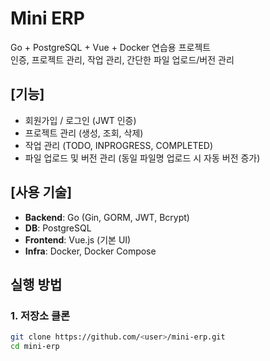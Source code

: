 # Mini ERP
Go + PostgreSQL + Vue + Docker 연습용 프로젝트
<br> 인증, 프로젝트 관리, 작업 관리, 간단한 파일 업로드/버전 관리


## [기능]
- 회원가입 / 로그인 (JWT 인증)
- 프로젝트 관리 (생성, 조회, 삭제)
- 작업 관리 (TODO, INPROGRESS, COMPLETED)
- 파일 업로드 및 버전 관리 (동일 파일명 업로드 시 자동 버전 증가)


## [사용 기술]
- **Backend**: Go (Gin, GORM, JWT, Bcrypt)
- **DB**: PostgreSQL
- **Frontend**: Vue.js (기본 UI)
- **Infra**: Docker, Docker Compose


## 실행 방법

### 1. 저장소 클론
```bash
git clone https://github.com/<user>/mini-erp.git
cd mini-erp
